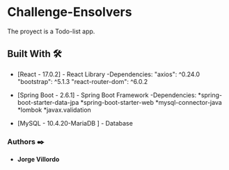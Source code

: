 # Challenge-Ensolvers
The proyect is a Todo-list app.

## Built With 🛠️

* [React - 17.0.2] - React Library 
  -Dependencies:
    "axios": ^0.24.0
    "bootstrap": ^5.1.3
    "react-router-dom": ^6.0.2
    
* [Spring Boot - 2.6.1] - Spring Boot Framework 
  -Dependencies:
  *spring-boot-starter-data-jpa
  *spring-boot-starter-web
  *mysql-connector-java
  *lombok
  *javax.validation
  
* [MySQL - 10.4.20-MariaDB ] - Database


### Authors ✒️
* **Jorge Villordo** 

